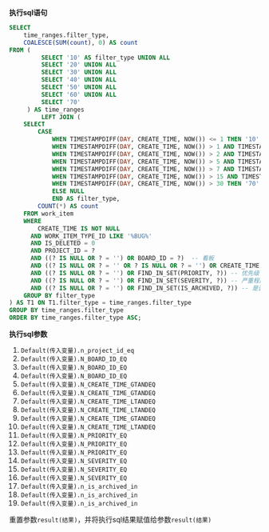 <p class="panel-title"><b>执行sql语句</b></p>

```sql
SELECT
    time_ranges.filter_type,
    COALESCE(SUM(count), 0) AS count
FROM (
         SELECT '10' AS filter_type UNION ALL
         SELECT '20' UNION ALL
         SELECT '30' UNION ALL
         SELECT '40' UNION ALL
         SELECT '50' UNION ALL
         SELECT '60' UNION ALL
         SELECT '70'
     ) AS time_ranges
         LEFT JOIN (
    SELECT
        CASE
            WHEN TIMESTAMPDIFF(DAY, CREATE_TIME, NOW()) <= 1 THEN '10'
            WHEN TIMESTAMPDIFF(DAY, CREATE_TIME, NOW()) > 1 AND TIMESTAMPDIFF(DAY, CREATE_TIME, NOW()) <= 2 THEN '20'
            WHEN TIMESTAMPDIFF(DAY, CREATE_TIME, NOW()) > 2 AND TIMESTAMPDIFF(DAY, CREATE_TIME, NOW()) <= 5 THEN '30'
            WHEN TIMESTAMPDIFF(DAY, CREATE_TIME, NOW()) > 5 AND TIMESTAMPDIFF(DAY, CREATE_TIME, NOW()) <= 7 THEN '40'
            WHEN TIMESTAMPDIFF(DAY, CREATE_TIME, NOW()) > 7 AND TIMESTAMPDIFF(DAY, CREATE_TIME, NOW()) <= 15 THEN '50'
            WHEN TIMESTAMPDIFF(DAY, CREATE_TIME, NOW()) > 15 AND TIMESTAMPDIFF(DAY, CREATE_TIME, NOW()) <= 30 THEN '60'
            WHEN TIMESTAMPDIFF(DAY, CREATE_TIME, NOW()) > 30 THEN '70'
            ELSE NULL
            END AS filter_type,
        COUNT(*) AS count
    FROM work_item
    WHERE
        CREATE_TIME IS NOT NULL
      AND WORK_ITEM_TYPE_ID LIKE '%BUG%'
      AND IS_DELETED = 0
      AND PROJECT_ID = ?
      AND ((? IS NULL OR ? = '') OR BOARD_ID = ?)  -- 看板
      AND ((? IS NULL OR ? = '' OR ? IS NULL OR ? = '') OR CREATE_TIME BETWEEN ? AND ?) -- 创建时间范围
      AND ((? IS NULL OR ? = '') OR FIND_IN_SET(PRIORITY, ?)) -- 优先级
      AND ((? IS NULL OR ? = '') OR FIND_IN_SET(SEVERITY, ?)) -- 严重程度
      AND ((? IS NULL OR ? = '') OR FIND_IN_SET(IS_ARCHIVED, ?)) -- 是否归档
    GROUP BY filter_type
) AS T1 ON T1.filter_type = time_ranges.filter_type
GROUP BY time_ranges.filter_type
ORDER BY time_ranges.filter_type ASC;
```

<p class="panel-title"><b>执行sql参数</b></p>

1. `Default(传入变量).n_project_id_eq`
2. `Default(传入变量).N_BOARD_ID_EQ`
3. `Default(传入变量).N_BOARD_ID_EQ`
4. `Default(传入变量).N_BOARD_ID_EQ`
5. `Default(传入变量).N_CREATE_TIME_GTANDEQ`
6. `Default(传入变量).N_CREATE_TIME_GTANDEQ`
7. `Default(传入变量).N_CREATE_TIME_LTANDEQ`
8. `Default(传入变量).N_CREATE_TIME_LTANDEQ`
9. `Default(传入变量).N_CREATE_TIME_GTANDEQ`
10. `Default(传入变量).N_CREATE_TIME_LTANDEQ`
11. `Default(传入变量).N_PRIORITY_EQ`
12. `Default(传入变量).N_PRIORITY_EQ`
13. `Default(传入变量).N_PRIORITY_EQ`
14. `Default(传入变量).N_SEVERITY_EQ`
15. `Default(传入变量).N_SEVERITY_EQ`
16. `Default(传入变量).N_SEVERITY_EQ`
17. `Default(传入变量).n_is_archived_in`
18. `Default(传入变量).n_is_archived_in`
19. `Default(传入变量).n_is_archived_in`

重置参数`result(结果)`，并将执行sql结果赋值给参数`result(结果)`
